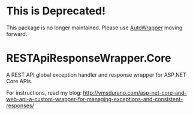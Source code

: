 # This is Deprecated! 
This package is no longer maintained. Please use [AutoWrapper](https://github.com/proudmonkey/AutoWrapper) moving forward.

# RESTApiResponseWrapper.Core
A REST API global exception handler and response wrapper for ASP.NET Core APIs.

For instructions, read my blog: http://vmsdurano.com/asp-net-core-and-web-api-a-custom-wrapper-for-managing-exceptions-and-consistent-responses/


